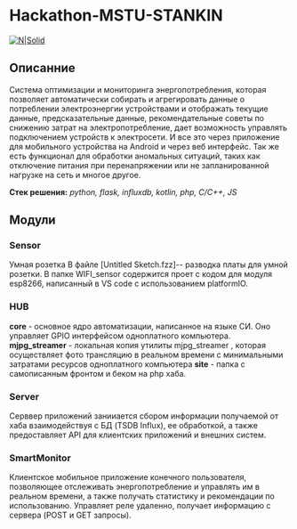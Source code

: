 # Hackathon-MSTU-STANKIN

[![N|Solid](https://images-ext-1.discordapp.net/external/NdmgWy6xtpQzabOfffVcNDvS8tPiwunbaRklhy5TbzQ/http/s.pmelikov.ru/stankin_logo.png)](https://stankin.ru/)

## Описанние

   Система оптимизации и мониторинга энергопотребления, которая позволяет автоматически собирать и агрегировать данные о потреблении электроэнергии устройствами и отображать текущие данные, предсказательные данные, рекомендательные советы по снижению затрат на электропотребление, дает возможность управлять подключением устройств к электросети. 
   И все это через приложение для мобильного устройства на Android и через веб интерфейс.
   Так же есть функционал для обработки аномальных ситуаций, таких как отключение питания при перенапряжении или не запланированной нагрузке на сеть и многое другое.

**Стек решения:** *python, flask, influxdb, kotlin, php, C/С++, JS*

## Модули

### Sensor
Умная розетка
В файле [Untitled Sketch.fzz]-- разводка платы для умной розетки.
В папке WIFI_sensor содержится проет с кодом для модуля esp8266, написанный в VS code с использованием platformIO.

### HUB

**core** - основное ядро автоматизации, написанное на языке СИ. Оно управляет GPIO интерфейсом одноплатного компьютера.
**mjpg_streamer** - локальная копия утилиты mjpg_streamer , которая осуществляет фото трансляцию в реальном времени с минимальными затратами ресурсов одноплатного компьютера
**site** - папка с самописанным фронтом и беком на php хаба.

### Server

Серввер приложений занииается сбором информации получаемой от хаба взаимодействуя с БД (TSDB Influx), ее обработкой, а также предоставляет API для клиентских приложений и внешних систем. 


### SmartMonitor

Клиентское мобильное приложение конечного пользователя, позволяющее отслеживать энергопотребление и управлять им в реальном времени, а также получать статистику и рекомендации по использованию. Управляет реле удаленно, получает информацию с сервера (POST и GET запросы).

